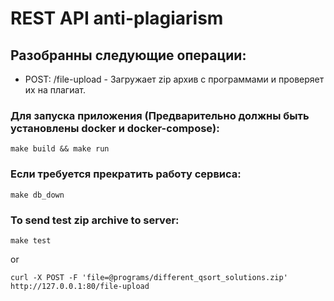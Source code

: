 # REST API anti-plagiarism

## Разобранны следующие операции:
- POST:      /file-upload            - Загружает zip архив с программами и проверяет их на плагиат.

### Для запуска приложения (Предварительно должны быть установлены docker и docker-compose):
```
make build && make run
```

### Если требуется прекратить работу сервиса:
```
make db_down
```

### To send test zip archive to server:
```
make test
```
or
```
curl -X POST -F 'file=@programs/different_qsort_solutions.zip' http://127.0.0.1:80/file-upload
```